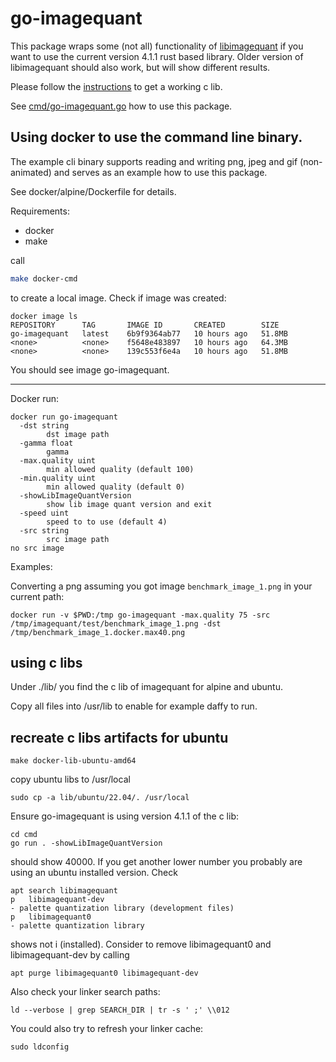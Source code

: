 # go-imagequant

This package wraps some (not all) functionality of
[libimagequant](https://pngquant.org/lib/) if you want to use the current version 4.1.1 rust based library.
Older version of libimagequant should also work, but will show different results.

Please follow the [instructions](https://github.com/ImageOptim/libimagequant/tree/main/imagequant-sys) to get a working
c lib.

See [cmd/go-imagequant.go](cmd/go-imagequant.go) how to use this package.

## Using docker to use the command line binary.

The example cli binary supports reading and writing png, jpeg and gif (non-animated) and serves as an example how to use this package.

See docker/alpine/Dockerfile for details.

Requirements:

- docker
- make

call

```bash
make docker-cmd
```

to create a local image. Check if image was created:

```
docker image ls
REPOSITORY      TAG       IMAGE ID       CREATED        SIZE
go-imagequant   latest    6b9f9364ab77   10 hours ago   51.8MB
<none>          <none>    f5648e483897   10 hours ago   64.3MB
<none>          <none>    139c553f6e4a   10 hours ago   51.8MB
```

You should see image go-imagequant.

---

Docker run:

```
docker run go-imagequant
  -dst string
        dst image path
  -gamma float
        gamma
  -max.quality uint
        min allowed quality (default 100)
  -min.quality uint
        min allowed quality (default 0)
  -showLibImageQuantVersion
        show lib image quant version and exit
  -speed uint
        speed to to use (default 4)
  -src string
        src image path
no src image

```

Examples:

Converting a png assuming you got image `benchmark_image_1.png` in your current path:

```
docker run -v $PWD:/tmp go-imagequant -max.quality 75 -src /tmp/imagequant/test/benchmark_image_1.png -dst /tmp/benchmark_image_1.docker.max40.png
```

## using c libs

Under ./lib/ you find the c lib of imagequant for alpine and ubuntu.

Copy all files into /usr/lib to enable for example daffy to run.

## recreate c libs artifacts for ubuntu

`make docker-lib-ubuntu-amd64`

copy ubuntu libs to /usr/local

```
sudo cp -a lib/ubuntu/22.04/. /usr/local
```

Ensure go-imagequant is using version 4.1.1 of the c lib:

```
cd cmd
go run . -showLibImageQuantVersion
```

should show 40000. If you get another lower number you probably are using an ubuntu installed version.
Check

```
apt search libimagequant
p   libimagequant-dev                                                               - palette quantization library (development files)
p   libimagequant0                                                                  - palette quantization library
```

shows not i (installed).
Consider to remove libimagequant0 and libimagequant-dev by calling

```
apt purge libimagequant0 libimagequant-dev
```

Also check your linker search paths:

```
ld --verbose | grep SEARCH_DIR | tr -s ' ;' \\012
```

You could also try to refresh your linker cache:

```
sudo ldconfig
```
